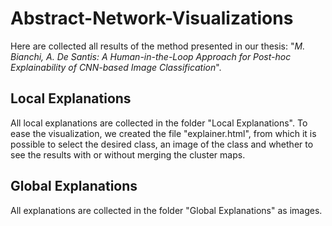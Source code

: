 # Abstract-Network-Visualizations

Here are collected all results of the method presented in our thesis: "*M. Bianchi, A. De Santis: A Human-in-the-Loop Approach for Post-hoc Explainability of CNN-based Image Classification*".

## Local Explanations

All local explanations are collected in the folder "Local Explanations". To ease the visualization, we created the file "explainer.html", from which it is possible to select the desired class, an image of the class and whether to see the results with or without merging the cluster maps.

## Global Explanations

All explanations are collected in the folder "Global Explanations" as images.
